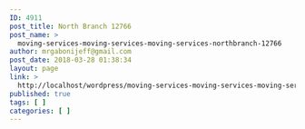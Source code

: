 ```yaml
---
ID: 4911
post_title: North Branch 12766
post_name: >
  moving-services-moving-services-moving-services-northbranch-12766
author: mrgabonijeff@gmail.com
post_date: 2018-03-28 01:38:34
layout: page
link: >
  http://localhost/wordpress/moving-services-moving-services-moving-services-northbranch-12766/
published: true
tags: [ ]
categories: [ ]
---
```

